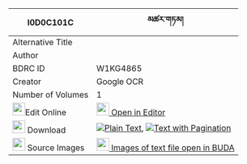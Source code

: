 |I0D0C101C|མཚར་གཏམ། 
| --- | --- 
|Alternative Title |
|Author | 
|BDRC ID | W1KG4865
|Creator | Google OCR
|Number of Volumes| 1
|<img width="25" src="https://img.icons8.com/color/25/000000/edit-property.png">Edit Online| [<img width="25" src="https://avatars.githubusercontent.com/u/45091458?s=200&v=4"> Open in Editor](http://editor.openpecha.org/I0D0C101C)
|<img width="25" src="https://img.icons8.com/fluent/48/000000/download-2.png"/>  Download | [![](https://img.icons8.com/color/20/000000/txt.png)Plain Text](https://github.com/Openpecha/I0D0C101C/releases/download/v2/tsartam_plain_I0D0C101C.zip), [![](https://img.icons8.com/color/20/000000/txt.png)Text with Pagination](https://github.com/Openpecha/I0D0C101C/releases/download/v2/tsartam_pages_I0D0C101C.zip)
|<img width="25" src="https://img.icons8.com/plasticine/100/000000/pictures-folder.png"/>  Source Images | [<img width="25" src="https://library.bdrc.io/icons/BUDA-small.svg"> Images of text file open in BUDA](https://library.bdrc.io/show/bdr:W1KG4865)
